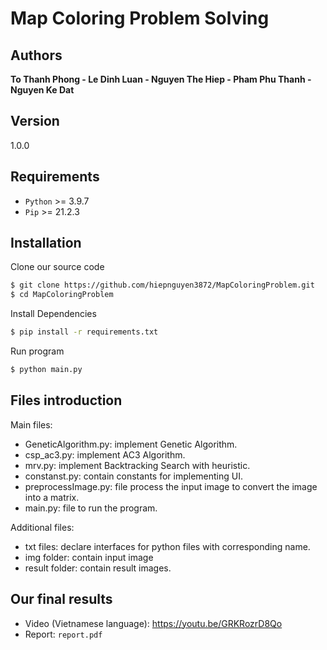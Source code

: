 # Map Coloring Problem Solving

## Authors

**To Thanh Phong - Le Dinh Luan - Nguyen The Hiep - Pham Phu Thanh - Nguyen Ke Dat**

## Version

1.0.0

## Requirements

- `Python` >= 3.9.7
- `Pip` >= 21.2.3

## Installation

Clone our source code

```sh
$ git clone https://github.com/hiepnguyen3872/MapColoringProblem.git
$ cd MapColoringProblem
```

Install Dependencies

```sh
$ pip install -r requirements.txt
```

Run program

```sh
$ python main.py
```

## Files introduction

Main files:

- GeneticAlgorithm.py: implement Genetic Algorithm.
- csp_ac3.py: implement AC3 Algorithm.
- mrv.py: implement Backtracking Search with heuristic.
- constanst.py: contain constants for implementing UI.
- preprocessImage.py: file process the input image to convert the image into a matrix.
- main.py: file to run the program.

Additional files:

- txt files: declare interfaces for python files with corresponding name.
- img folder: contain input image
- result folder: contain result images.

## Our final results
- Video (Vietnamese language): https://youtu.be/GRKRozrD8Qo
- Report: `report.pdf`
